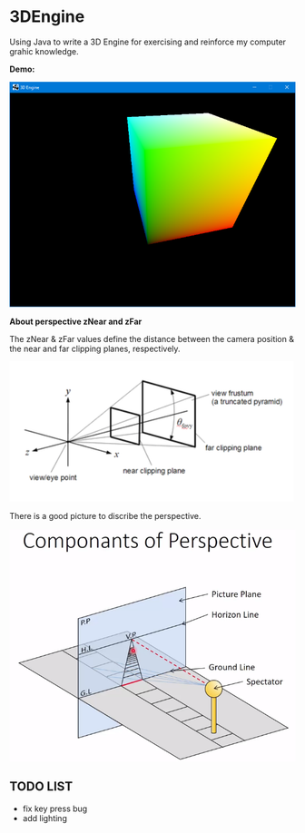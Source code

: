 # 3DEngine

Using Java to write a 3D Engine for exercising and reinforce my computer grahic knowledge.

**Demo:**

![camera](./screenshot/camera.png)

**About perspective zNear and zFar**

The zNear & zFar values define the distance between the camera position & the near and far clipping planes, respectively. 

![perspective](./screenshot/perspective.png)

There is a good picture to discribe the perspective.

![perspectiveNote1](./screenshot/perspectiveNote1.png)

## TODO LIST
- fix key press bug
- add lighting
